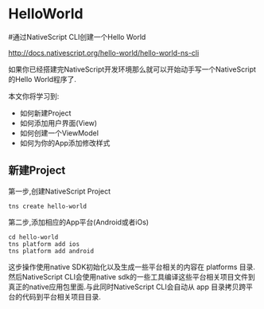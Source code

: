 # HelloWorld

#通过NativeScript CLI创建一个Hello World

http://docs.nativescript.org/hello-world/hello-world-ns-cli

如果你已经搭建完NativeScript开发环境那么就可以开始动手写一个NativeScript的Hello World程序了.

本文你将学习到:
* 如何新建Project
* 如何添加用户界面(View)
* 如何创建一个ViewModel
* 如何为你的App添加修改样式

## 新建Project

第一步,创建NativeScript Project
```
tns create hello-world
```
第二步,添加相应的App平台(Android或者iOs)
```
cd hello-world
tns platform add ios
tns platform add android
```
这步操作使用native SDK初始化以及生成一些平台相关的内容在 platforms 目录.然后NativeScript CLI会使用native sdk的一些工具编译这些平台相关项目文件到真正的native应用包里面.与此同时NativeScript CLI会自动从 app 目录拷贝跨平台的代码到平台相关项目目录.

